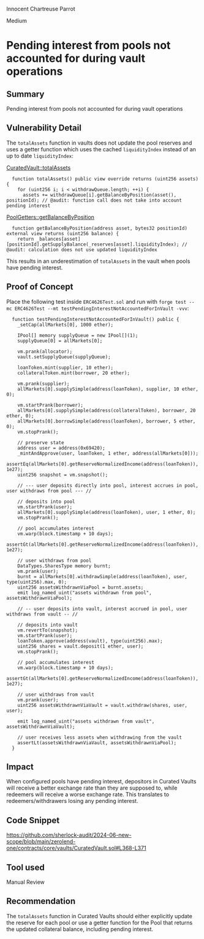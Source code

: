 Innocent Chartreuse Parrot

Medium

# Pending interest from pools not accounted for during vault operations

## Summary
Pending interest from pools not accounted for during vault operations

## Vulnerability Detail
The `totalAssets` function in vaults does not update the pool reserves and uses a getter function which uses the cached `liquidityIndex` instead of an up to date `liquidityIndex`:

[CuratedVault::totalAssets](https://github.com/sherlock-audit/2024-06-new-scope/blob/main/zerolend-one/contracts/core/vaults/CuratedVault.sol#L368-L370)
```solidity
  function totalAssets() public view override returns (uint256 assets) {
    for (uint256 i; i < withdrawQueue.length; ++i) {
      assets += withdrawQueue[i].getBalanceByPosition(asset(), positionId); // @audit: function call does not take into account pending interest
```

[PoolGetters::getBalanceByPosition](https://github.com/sherlock-audit/2024-06-new-scope/blob/main/zerolend-one/contracts/core/pool/PoolGetters.sol#L47-L48)
```solidity
  function getBalanceByPosition(address asset, bytes32 positionId) external view returns (uint256 balance) {
    return _balances[asset][positionId].getSupplyBalance(_reserves[asset].liquidityIndex); // @audit: calculation does not use updated liquidityIndex
```

This results in an underestimation of `totalAssets` in the vault when pools have pending interest.

## Proof of Concept

Place the following test inside `ERC4626Test.sol` and run with `forge test --mc ERC4626Test --mt testPendingInterestNotAccountedForInVault -vvv`:

```solidity
  function testPendingInterestNotAccountedForInVault() public {
    _setCap(allMarkets[0], 1000 ether);

    IPool[] memory supplyQueue = new IPool[](1);
    supplyQueue[0] = allMarkets[0];

    vm.prank(allocator);
    vault.setSupplyQueue(supplyQueue);

    loanToken.mint(supplier, 10 ether);
    collateralToken.mint(borrower, 20 ether);

    vm.prank(supplier);
    allMarkets[0].supplySimple(address(loanToken), supplier, 10 ether, 0);

    vm.startPrank(borrower);
    allMarkets[0].supplySimple(address(collateralToken), borrower, 20 ether, 0);
    allMarkets[0].borrowSimple(address(loanToken), borrower, 5 ether, 0);
    vm.stopPrank();
    
    // preserve state
    address user = address(0x69420);
    _mintAndApprove(user, loanToken, 1 ether, address(allMarkets[0]));
    assertEq(allMarkets[0].getReserveNormalizedIncome(address(loanToken)), 1e27);
    uint256 snapshot = vm.snapshot();

    // --- user deposits directly into pool, interest accrues in pool, user withdraws from pool --- //

    // deposits into pool
    vm.startPrank(user);
    allMarkets[0].supplySimple(address(loanToken), user, 1 ether, 0);
    vm.stopPrank();
    
    // pool accumulates interest
    vm.warp(block.timestamp + 10 days);
    assertGt(allMarkets[0].getReserveNormalizedIncome(address(loanToken)), 1e27);

    // user withdraws from pool
    DataTypes.SharesType memory burnt;
    vm.prank(user);
    burnt = allMarkets[0].withdrawSimple(address(loanToken), user, type(uint256).max, 0);
    uint256 assetsWithdrawnViaPool = burnt.assets;
    emit log_named_uint("assets withdrawn from pool", assetsWithdrawnViaPool);
    
    // -- user deposits into vault, interest accrued in pool, user withdraws from vault -- //

    // deposits into vault
    vm.revertTo(snapshot);
    vm.startPrank(user);
    loanToken.approve(address(vault), type(uint256).max);
    uint256 shares = vault.deposit(1 ether, user);
    vm.stopPrank();
    
    // pool accumulates interest
    vm.warp(block.timestamp + 10 days);
    assertGt(allMarkets[0].getReserveNormalizedIncome(address(loanToken)), 1e27);

    // user withdraws from vault
    vm.prank(user);
    uint256 assetsWithdrawnViaVault = vault.withdraw(shares, user, user);

    emit log_named_uint("assets withdrawn from vault", assetsWithdrawnViaVault);
    
    // user receives less assets when withdrawing from the vault 
    assertLt(assetsWithdrawnViaVault, assetsWithdrawnViaPool);
  }
```

## Impact
When configured pools have pending interest, depositors in Curated Vaults will receive a better exchange rate than they are supposed to, while redeemers will receive a worse exchange rate. This translates to redeemers/withdrawers losing any pending interest.

## Code Snippet
https://github.com/sherlock-audit/2024-06-new-scope/blob/main/zerolend-one/contracts/core/vaults/CuratedVault.sol#L368-L371

## Tool used

Manual Review

## Recommendation
The `totalAssets` function in Curated Vaults should either explicitly update the reserve for each pool or use a getter function for the Pool that returns the updated collateral balance, including pending interest.